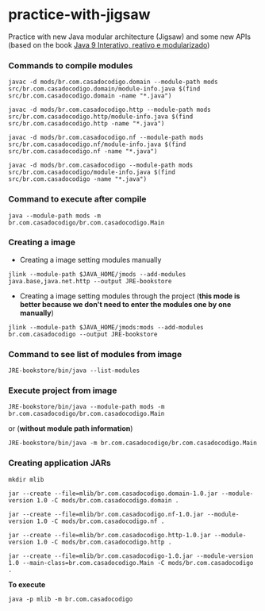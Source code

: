 # practice-with-jigsaw
Practice with new Java modular architecture (Jigsaw) and some new APIs (based on the book [Java 9 Interativo, reativo e modularizado](https://www.casadocodigo.com.br/products/livro-java9))

### Commands to compile modules

```shell
javac -d mods/br.com.casadocodigo.domain --module-path mods src/br.com.casadocodigo.domain/module-info.java $(find src/br.com.casadocodigo.domain -name "*.java")

javac -d mods/br.com.casadocodigo.http --module-path mods src/br.com.casadocodigo.http/module-info.java	$(find src/br.com.casadocodigo.http -name "*.java")

javac -d mods/br.com.casadocodigo.nf --module-path mods src/br.com.casadocodigo.nf/module-info.java $(find src/br.com.casadocodigo.nf -name "*.java")

javac -d mods/br.com.casadocodigo --module-path	mods src/br.com.casadocodigo/module-info.java $(find src/br.com.casadocodigo -name "*.java")    
```

### Command to execute after compile
```shell
java --module-path mods -m br.com.casadocodigo/br.com.casadocodigo.Main
```

### Creating a image

- Creating a image setting modules manually 
```shell
jlink --module-path $JAVA_HOME/jmods --add-modules java.base,java.net.http --output JRE-bookstore
```

- Creating a image setting modules through the project (**this mode is better because we don't need to enter the modules one by one manually**) 
```shell
jlink --module-path $JAVA_HOME/jmods:mods --add-modules br.com.casadocodigo --output JRE-bookstore
```

### Command to see list of modules from image
```shell
JRE-bookstore/bin/java --list-modules
```

### Execute project from image
```shell
JRE-bookstore/bin/java --module-path mods -m br.com.casadocodigo/br.com.casadocodigo.Main
```
or (**without module path information**)
```shell
JRE-bookstore/bin/java -m br.com.casadocodigo/br.com.casadocodigo.Main
```

### Creating application JARs
```shell
mkdir mlib

jar --create --file=mlib/br.com.casadocodigo.domain-1.0.jar --module-version 1.0 -C mods/br.com.casadocodigo.domain .

jar --create --file=mlib/br.com.casadocodigo.nf-1.0.jar --module-version 1.0 -C mods/br.com.casadocodigo.nf .

jar --create --file=mlib/br.com.casadocodigo.http-1.0.jar --module-version 1.0 -C mods/br.com.casadocodigo.http .

jar --create --file=mlib/br.com.casadocodigo-1.0.jar --module-version 1.0 --main-class=br.com.casadocodigo.Main -C mods/br.com.casadocodigo .
```

**To execute**

```shell
java -p mlib -m br.com.casadocodigo
```

